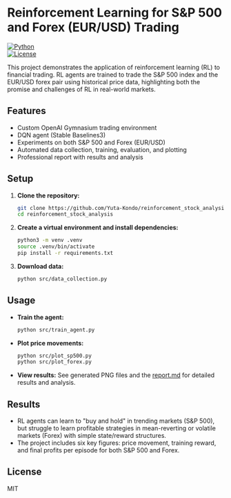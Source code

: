 # Reinforcement Learning for S&P 500 and Forex (EUR/USD) Trading

[![Python](https://img.shields.io/badge/python-3.10%2B-blue)](https://www.python.org/)  
[![License](https://img.shields.io/badge/license-MIT-green)](LICENSE)

This project demonstrates the application of reinforcement learning (RL) to financial trading. RL agents are trained to trade the S&P 500 index and the EUR/USD forex pair using historical price data, highlighting both the promise and challenges of RL in real-world markets.

## Features
- Custom OpenAI Gymnasium trading environment
- DQN agent (Stable Baselines3)
- Experiments on both S&P 500 and Forex (EUR/USD)
- Automated data collection, training, evaluation, and plotting
- Professional report with results and analysis

## Setup
1. **Clone the repository:**
   ```bash
   git clone https://github.com/Yuta-Kondo/reinforcement_stock_analysis.git
   cd reinforcement_stock_analysis
   ```
2. **Create a virtual environment and install dependencies:**
   ```bash
   python3 -m venv .venv
   source .venv/bin/activate
   pip install -r requirements.txt
   ```
3. **Download data:**
   ```bash
   python src/data_collection.py
   ```

## Usage
- **Train the agent:**
  ```bash
  python src/train_agent.py
  ```
- **Plot price movements:**
  ```bash
  python src/plot_sp500.py
  python src/plot_forex.py
  ```
- **View results:**
  See generated PNG files and the [report.md](report.md) for detailed results and analysis.

## Results
- RL agents can learn to "buy and hold" in trending markets (S&P 500), but struggle to learn profitable strategies in mean-reverting or volatile markets (Forex) with simple state/reward structures.
- The project includes six key figures: price movement, training reward, and final profits per episode for both S&P 500 and Forex.

## License
MIT 
